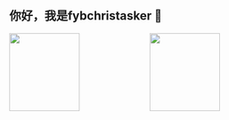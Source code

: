 ## 你好，我是fybchristasker 👋

<img align="" width="50%" height="140px" src="https://github-readme-stats.vercel.app/api?username=fybchristasker&hide_title=true&hide_border=true&show_icons=true&include_all_commits=true&line_height=24&locale=cn&theme=radical" /><img align=""  width="50%" height="140px" src="https://github-readme-stats.vercel.app/api/top-langs/?username=fybchristasker&hide_title=true&hide_border=true&layout=compact&theme=radical" />
